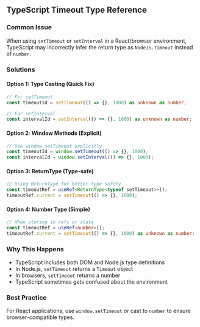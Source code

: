 ## TypeScript Timeout Type Reference

### Common Issue
When using `setTimeout` or `setInterval` in a React/browser environment, TypeScript may incorrectly infer the return type as `NodeJS.Timeout` instead of `number`.

### Solutions

#### Option 1: Type Casting (Quick Fix)
```typescript
// For setTimeout
const timeoutId = setTimeout(() => {}, 1000) as unknown as number;

// For setInterval  
const intervalId = setInterval(() => {}, 1000) as unknown as number;
```

#### Option 2: Window Methods (Explicit)
```typescript
// Use window.setTimeout explicitly
const timeoutId = window.setTimeout(() => {}, 1000);
const intervalId = window.setInterval(() => {}, 1000);
```

#### Option 3: ReturnType (Type-safe)
```typescript
// Using ReturnType for better type safety
const timeoutRef = useRef<ReturnType<typeof setTimeout>>();
timeoutRef.current = setTimeout(() => {}, 1000);
```

#### Option 4: Number Type (Simple)
```typescript
// When storing in refs or state
const timeoutRef = useRef<number>();
timeoutRef.current = setTimeout(() => {}, 1000) as unknown as number;
```

### Why This Happens
- TypeScript includes both DOM and Node.js type definitions
- In Node.js, `setTimeout` returns a `Timeout` object
- In browsers, `setTimeout` returns a number
- TypeScript sometimes gets confused about the environment

### Best Practice
For React applications, use `window.setTimeout` or cast to `number` to ensure browser-compatible types.
